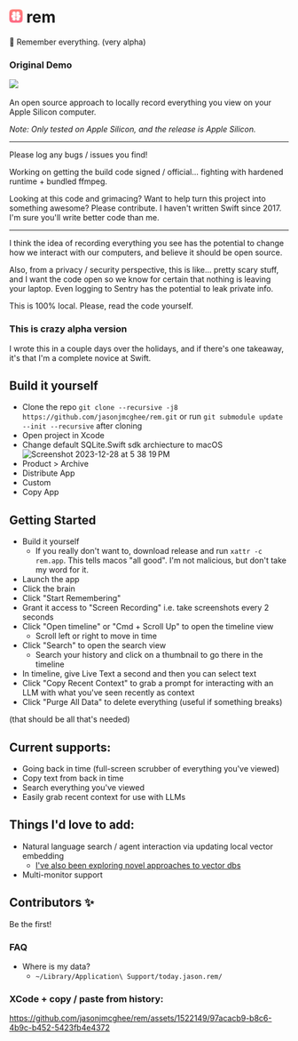 # <img src="rem/Assets.xcassets/AppIcon.appiconset/AppIcon128x128@2x.png" width=24 /> rem

🧠 Remember everything. (very alpha)

### Original Demo
<a href="https://www.loom.com/share/091a48b318f04f22bdada62716298948">
  <img style="max-width:300px;" src="https://cdn.loom.com/sessions/thumbnails/091a48b318f04f22bdada62716298948-with-play.gif">
</a>

An open source approach to locally record everything you view on your Apple Silicon computer.

_Note: Only tested on Apple Silicon, and the release is Apple Silicon._

---

Please log any bugs / issues you find!

Working on getting the build code signed / official... fighting with hardened runtime + bundled ffmpeg.

Looking at this code and grimacing? Want to help turn this project into something awesome? Please contribute. I haven't written Swift since 2017. I'm sure you'll write better code than me.

---

I think the idea of recording everything you see has the potential to change how we interact
with our computers, and believe it should be open source.

Also, from a privacy / security perspective, this is like... pretty scary stuff, and I want the code open
so we know for certain that nothing is leaving your laptop. Even logging to Sentry has the potential to
leak private info.

This is 100% local. Please, read the code yourself.

### This is crazy alpha version

I wrote this in a couple days over the holidays, and if there's one takeaway, it's that I'm a
complete novice at Swift.

## Build it yourself

- Clone the repo `git clone --recursive -j8 https://github.com/jasonjmcghee/rem.git` or run `git submodule update --init --recursive` after cloning
- Open project in Xcode
- Change default SQLite.Swift sdk archiecture to macOS <img width="1512" alt="Screenshot 2023-12-28 at 5 38 19 PM" src="https://github.com/ruslanjabari/rem/assets/59275080/63c08975-0bd2-4fe8-91ca-0b9406d44704">
- Product > Archive
- Distribute App
- Custom
- Copy App

## Getting Started

- Build it yourself
  - If you really don't want to, download release and run `xattr -c rem.app`. This tells macos "all good". I'm not malicious, but don't take my word for it.
- Launch the app
- Click the brain
- Click "Start Remembering"
- Grant it access to "Screen Recording" i.e. take screenshots every 2 seconds
- Click "Open timeline" or "Cmd + Scroll Up" to open the timeline view
    - Scroll left or right to move in time
- Click "Search" to open the search view
    - Search your history and click on a thumbnail to go there in the timeline
- In timeline, give Live Text a second and then you can select text
- Click "Copy Recent Context" to grab a prompt for interacting with an LLM with what you've seen recently as context
- Click "Purge All Data" to delete everything (useful if something breaks)

(that should be all that's needed)

## Current supports:
- Going back in time (full-screen scrubber of everything you've viewed)
- Copy text from back in time
- Search everything you've viewed
- Easily grab recent context for use with LLMs

## Things I'd love to add:
- Natural language search / agent interaction via updating local vector embedding
    - [I've also been exploring novel approaches to vector dbs](https://github.com/jasonjmcghee/portable-hnsw)
- Multi-monitor support

## Contributors ✨
Be the first!

### FAQ
- Where is my data?
    - `~/Library/Application\ Support/today.jason.rem/`

### XCode + copy / paste from history:

https://github.com/jasonjmcghee/rem/assets/1522149/97acacb9-b8c6-4b9c-b452-5423fb4e4372
